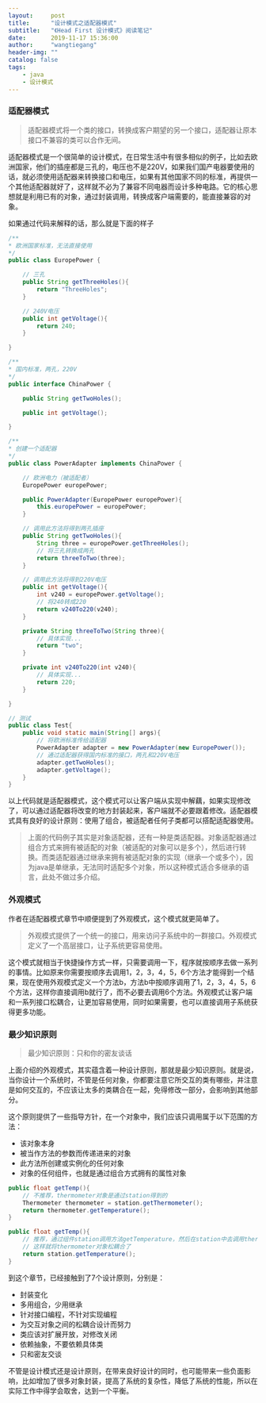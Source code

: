 ```yaml
---
layout:     post
title:      "设计模式之适配器模式"
subtitle:   "《Head First 设计模式》阅读笔记"
date:       2019-11-17 15:36:00
author:     "wangtiegang"
header-img: ""
catalog: false
tags:
    - java
    - 设计模式
---
```


### 适配器模式

> 适配器模式将一个类的接口，转换成客户期望的另一个接口，适配器让原本接口不兼容的类可以合作无间。

适配器模式是一个很简单的设计模式，在日常生活中有很多相似的例子，比如去欧洲国家，他们的插座都是三孔的，电压也不是220V，如果我们国产电器要使用的话，就必须使用适配器来转换接口和电压，如果有其他国家不同的标准，再提供一个其他适配器就好了，这样就不必为了兼容不同电器而设计多种电路。它的核心思想就是利用已有的对象，通过封装调用，转换成客户端需要的，能直接兼容的对象。

如果通过代码来解释的话，那么就是下面的样子

```java
/**
* 欧洲国家标准，无法直接使用
*/
public class EuropePower {

    // 三孔
    public String getThreeHoles(){
        return "ThreeHoles";
    }

    // 240V电压
    public int getVoltage(){
        return 240;
    }

}

/**
* 国内标准，两孔，220V
*/
public interface ChinaPower {

    public String getTwoHoles();

    public int getVoltage();

}

/**
* 创建一个适配器
*/
public class PowerAdapter implements ChinaPower {

    // 欧洲电力（被适配者）
    EuropePower europePower;

    public PowerAdapter(EuropePower europePower){
        this.europePower = europePower;
    }

    // 调用此方法将得到两孔插座
    public String getTwoHoles(){
        String three = europePower.getThreeHoles();
        // 将三孔转换成两孔
        return threeToTwo(three);
    }

    // 调用此方法将得到220V电压
    public int getVoltage(){
        int v240 = europePower.getVoltage();
        // 将240转成220
        return v240To220(v240);
    }

    private String threeToTwo(String three){
        // 具体实现...
        return "two";
    }

    private int v240To220(int v240){
        // 具体实现...
        return 220;
    }

}

// 测试
public class Test{
    public void static main(String[] args){
        // 将欧洲标准传给适配器
        PowerAdapter adapter = new PowerAdapter(new EuropePower());
        // 通过适配器获得国内标准的接口，两孔和220V电压
        adapter.getTwoHoles();
        adapter.getVoltage();  
    }
}

```

以上代码就是适配器模式，这个模式可以让客户端从实现中解藕，如果实现修改了，可以通过适配器将改变的地方封装起来，客户端就不必要跟着修改。适配器模式具有良好的设计原则：使用了组合，被适配者任何子类都可以搭配适配器使用。

> 上面的代码例子其实是对象适配器，还有一种是类适配器。对象适配器通过组合方式来拥有被适配的对象（被适配的对象可以是多个），然后进行转换。而类适配器通过继承来拥有被适配对象的实现（继承一个或多个），因为java是单继承，无法同时适配多个对象，所以这种模式适合多继承的语言，此处不做过多介绍。

### 外观模式

作者在适配器模式章节中顺便提到了外观模式，这个模式就更简单了。

> 外观模式提供了一个统一的接口，用来访问子系统中的一群接口。外观模式定义了一个高层接口，让子系统更容易使用。

这个模式就相当于快捷操作方式一样，只需要调用一下，程序就按顺序去做一系列的事情。比如原来你需要按顺序去调用1，2，3，4，5，6个方法才能得到一个结果，现在使用外观模式定义一个方法b，方法b中按顺序调用了1，2，3，4，5，6个方法，这样你直接调用b就行了，而不必要去调用6个方法。外观模式让客户端和一系列接口松耦合，让更加容易使用，同时如果需要，也可以直接调用子系统获得更多功能。

### 最少知识原则

> 最少知识原则：只和你的密友谈话

上面介绍的外观模式，其实蕴含着一种设计原则，那就是最少知识原则。就是说，当你设计一个系统时，不管是任何对象，你都要注意它所交互的类有哪些，并注意是如何交互的，不应该让太多的类耦合在一起，免得修改一部分，会影响到其他部分。

这个原则提供了一些指导方针，在一个对象中，我们应该只调用属于以下范围的方法：

* 该对象本身
* 被当作方法的参数而传递进来的对象
* 此方法所创建或实例化的任何对象
* 对象的任何组件，也就是通过组合方式拥有的属性对象

```java
public float getTemp(){
    // 不推荐，thermometer对象是通过station得到的
    Thermometer thermometer = station.getThermometer();
    return thermometer.getTemperature();
}

public float getTemp(){
    // 推荐，通过组件station调用方法getTemperature，然后在station中去调用thermometer.getTemperature()
    // 这样就将thermometer对象松耦合了
    return station.getTemperature();
}
```

到这个章节，已经接触到了7个设计原则，分别是：

* 封装变化
* 多用组合，少用继承
* 针对接口编程，不针对实现编程
* 为交互对象之间的松耦合设计而努力
* 类应该对扩展开放，对修改关闭
* 依赖抽象，不要依赖具体类
* 只和密友交谈

不管是设计模式还是设计原则，在带来良好设计的同时，也可能带来一些负面影响，比如增加了很多对象封装，提高了系统的复杂性，降低了系统的性能，所以在实际工作中得学会取舍，达到一个平衡。